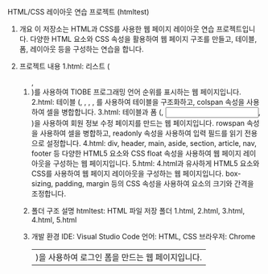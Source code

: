 HTML/CSS 레이아웃 연습 프로젝트 (htmltest)

1. 개요
이 저장소는 HTML과 CSS를 사용한 웹 페이지 레이아웃 연습 프로젝트입니다.
다양한 HTML 요소와 CSS 속성을 활용하여 웹 페이지 구조를 만들고, 테이블, 폼, 레이아웃 등을 구성하는 연습을 합니다.


3. 프로젝트 내용
1.html: 리스트 (<ol>, <li>)를 사용하여 TIOBE 프로그래밍 언어 순위를 표시하는 웹 페이지입니다.
2.html: 테이블 (<table>, <tr>, <td>)을 사용하여 로그인 폼을 만드는 웹 페이지입니다. <thead>, <tbody>, <tfoot>를 사용하여 테이블을 구조화하고, colspan 속성을 사용하여 셀을 병합합니다.
3.html: 테이블과 폼 (<form>, <input>, <label>)을 사용하여 회원 정보 수정 페이지를 만드는 웹 페이지입니다. rowspan 속성을 사용하여 셀을 병합하고, readonly 속성을 사용하여 입력 필드를 읽기 전용으로 설정합니다.
4.html: div, header, main, aside, section, article, nav, footer 등 다양한 HTML5 요소와 CSS float 속성을 사용하여 웹 페이지 레이아웃을 구성하는 웹 페이지입니다.
5.html: 4.html과 유사하게 HTML5 요소와 CSS를 사용하여 웹 페이지 레이아웃을 구성하는 웹 페이지입니다. box-sizing, padding, margin 등의 CSS 속성을 사용하여 요소의 크기와 간격을 조정합니다.

4. 폴더 구조 설명
htmltest: HTML 파일 저장 폴더
1.html, 2.html, 3.html, 4.html, 5.html

5. 개발 환경
IDE: Visual Studio Code
언어: HTML, CSS
브라우저:  Chrome
